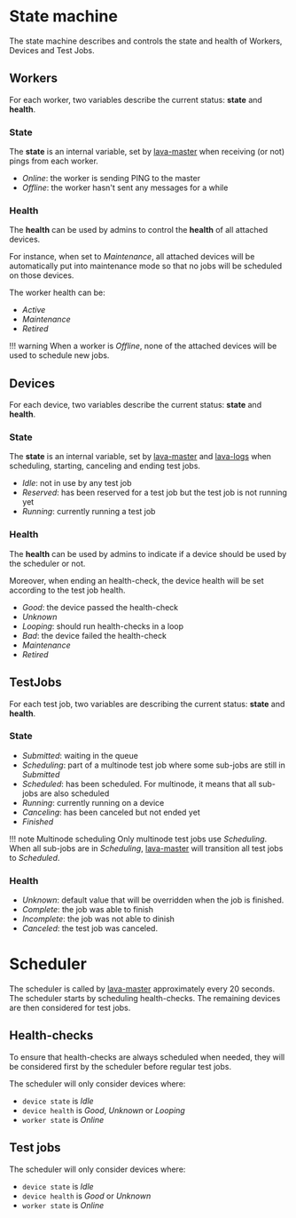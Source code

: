 # State machine

The state machine describes and controls the state and health of Workers,
Devices and Test Jobs.

## Workers

For each worker, two variables describe the current status: **state** and **health**.

### State

The **state** is an internal variable, set by [lava-master](../services/lava-master/) when receiving (or not) pings from each worker.

* *Online*: the worker is sending PING to the master
* *Offline*: the worker hasn't sent any messages for a while

### Health

The **health** can be used by admins to control the **health** of all attached devices.

For instance, when set to *Maintenance*, all attached devices will be automatically put into maintenance mode so that no jobs will be scheduled on those devices.

The worker health can be:

* *Active*
* *Maintenance*
* *Retired*


!!! warning
    When a worker is *Offline*, none of the attached devices will be used to schedule new jobs.

## Devices


For each device, two variables describe the current status: **state** and **health**.

### State

The **state** is an internal variable, set by [lava-master](../services/lava-master/) and [lava-logs](../service/lava-logs/) when scheduling, starting, canceling and ending test jobs.

* *Idle*: not in use by any test job
* *Reserved*: has been reserved for a test job but the test job is not running yet
* *Running*: currently running a test job

### Health

The **health** can be used by admins to indicate if a device should be used by the scheduler or not.

Moreover, when ending an health-check, the device health will be set according to the test job health.

* *Good*: the device passed the health-check
* *Unknown*
* *Looping*: should run health-checks in a loop
* *Bad*: the device failed the health-check
* *Maintenance*
* *Retired*


## TestJobs

For each test job, two variables are describing the current status: **state** and **health**.

### State

* *Submitted*: waiting in the queue
* *Scheduling*: part of a multinode test job where some sub-jobs are still in *Submitted*
* *Scheduled*: has been scheduled. For multinode, it means that all sub-jobs are also scheduled
* *Running*: currently running on a device
* *Canceling*: has been canceled but not ended yet
* *Finished*

!!! note Multinode scheduling
    Only multinode test jobs use *Scheduling*. When all
    sub-jobs are in *Scheduling*, [lava-master](../services/lava-master/) will transition all test
    jobs to *Scheduled*.

### Health

* *Unknown*: default value that will be overridden when the job is finished.
* *Complete*: the job was able to finish
* *Incomplete*: the job was not able to dinish
* *Canceled*: the test job was canceled.


# Scheduler

The scheduler is called by [lava-master](../services/lava-master/) approximately every 20 seconds.
The scheduler starts by scheduling health-checks. The remaining devices are
then considered for test jobs.

## Health-checks

To ensure that health-checks are always scheduled when needed, they will be
considered first by the scheduler before regular test jobs.

The scheduler will only consider devices where:

* `device state` is *Idle*
* `device health` is *Good*, *Unknown* or *Looping*
* `worker state` is *Online*

## Test jobs

The scheduler will only consider devices where:

* ``device state`` is *Idle*
* ``device health`` is *Good* or *Unknown*
* ``worker state`` is *Online*
